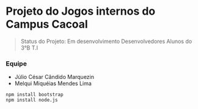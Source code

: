 # Projeto do Jogos internos do Campus Cacoal

> Status do Projeto: Em desenvolvimento
> Desenvolvedores Alunos do 3°B T.I

### Equipe

- Júlio César Cândido Marquezin
- Melqui Miquéias Mendes Lima

```
npm install bootstrap
npm install node.js
```

